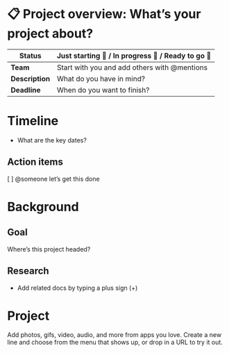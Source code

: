# 📋 Project overview: What’s your project about?

| **Status**      | Just starting 🌱 / In progress 🔨 / Ready to go 🚀 |
| --------------- | -------------------------------------------------- |
| **Team**        | Start with you and add others with @mentions       |
| **Description** | What do you have in mind?                          |
| **Deadline**    | When do you want to finish?                        |

# Timeline
- What are the key dates?


## Action items
[ ] @someone let’s get this done


# Background
## Goal

Where’s this project headed?


## Research
- Add related docs by typing a plus sign (+)


# Project

Add photos, gifs, video, audio, and more from apps you love. Create a new line and choose from the menu that shows up, or drop in a URL to try it out.

